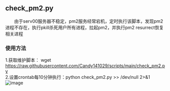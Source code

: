 ## check_pm2.py
&emsp;&emsp;由于serv00服务器不稳定，pm2服务经常宕机，定时执行该脚本，发现pm2进程不存在，执行pkill杀死用户所有进程，拉起pm2，并执行pm2 resurrect恢复相关进程

### 使用方法
1.获取维护脚本：
wget https://raw.githubusercontent.com/Candy141029/scripts/main/check_pm2.py  
2.设置crontab每10分钟执行：python check_pm2.py >> /dev/null 2>&1
![image](https://github.com/Candy141029/scripts/assets/175073750/321f4cec-52e4-4e53-9d6f-2cb493ac4433)


